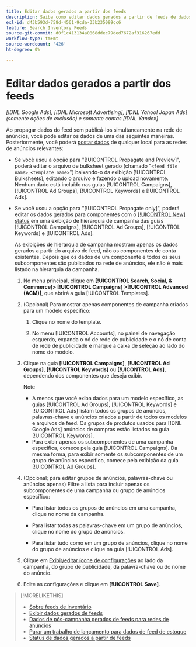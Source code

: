 ```yaml
---
title: Editar dados gerados a partir dos feeds
description: Saiba como editar dados gerados a partir de feeds de dados de inventário.
exl-id: d43b593d-758d-4561-9cda-33b235099cc6
feature: Search Inventory Feeds
source-git-commit: d0f1c413134a0868ddec79ded7672af316267edd
workflow-type: tm+mt
source-wordcount: '426'
ht-degree: 0%

---
```


# Editar dados gerados a partir dos feeds

*[!DNL Google Ads], [!DNL Microsoft Advertising], [!DNL Yahoo! Japan Ads] (somente ações de exclusão) e somente contas [!DNL Yandex]*

Ao propagar dados do feed sem publicá-los simultaneamente na rede de anúncios, você pode editar os dados de uma das seguintes maneiras. Posteriormente, você poderá [postar dados](propagated-data-post.md) de qualquer local para as redes de anúncios relevantes:

* Se você usou a opção para &quot;[!UICONTROL Propagate and Preview]&quot;, poderá editar o arquivo de bulksheet gerado (chamado &quot;`<feed file name>_<template name>`&quot;) baixando-o da exibição [!UICONTROL Bulksheets], editando o arquivo e fazendo o upload novamente. Nenhum dado está incluído nas guias [!UICONTROL Campaigns], [!UICONTROL Ad Groups], [!UICONTROL Keywords] e [!UICONTROL Ads].

* Se você usou a opção para &quot;[!UICONTROL Propagate only]&quot;, poderá editar os dados gerados para componentes com o [[!UICONTROL New] status](propagated-data-status.md) em uma exibição de hierarquia de campanha das guias [!UICONTROL Campaigns], [!UICONTROL Ad Groups], [!UICONTROL Keywords] e [!UICONTROL Ads].

  As exibições de hierarquia de campanha mostram apenas os dados gerados a partir do arquivo de feed, não os componentes de conta existentes. Depois que os dados de um componente e todos os seus subcomponentes são publicados na rede de anúncios, ele não é mais listado na hierarquia da campanha.

   1. No menu principal, clique em **[!UICONTROL Search, Social, & Commerce]> [!UICONTROL Campaigns] >[!UICONTROL Advanced (ACM)]**, que abrirá a guia [!UICONTROL Templates].

   1. (Opcional) Para mostrar apenas componentes de campanha criados para um modelo específico:

      1. Clique no nome do template.

      1. No menu [!UICONTROL Accounts], no painel de navegação esquerdo, expanda o nó de rede de publicidade e o nó de conta de rede de publicidade e marque a caixa de seleção ao lado do nome do modelo.

   1. Clique na guia **[!UICONTROL Campaigns]**, **[!UICONTROL Ad Groups]**, **[!UICONTROL Keywords]** ou **[!UICONTROL Ads]**, dependendo dos componentes que deseja exibir.

      >[!NOTE]
      >
      >* A menos que você exiba dados para um modelo específico, as guias [!UICONTROL Ad Groups], [!UICONTROL Keywords] e [!UICONTROL Ads] listam todos os grupos de anúncios, palavras-chave e anúncios criados a partir de todos os modelos e arquivos de feed. Os grupos de produtos usados para [!DNL Google Ads] anúncios de compras estão listados na guia [!UICONTROL Keywords].
      >* Para exibir apenas os subcomponentes de uma campanha específica, comece pela guia [!UICONTROL Campaigns]. Da mesma forma, para exibir somente os subcomponentes de um grupo de anúncios específico, comece pela exibição da guia [!UICONTROL Ad Groups].

   1. (Opcional; para editar grupos de anúncios, palavras-chave ou anúncios apenas) Filtre a lista para incluir apenas os subcomponentes de uma campanha ou grupo de anúncios específico:

      * Para listar todos os grupos de anúncios em uma campanha, clique no nome da campanha.

      * Para listar todas as palavras-chave em um grupo de anúncios, clique no nome do grupo de anúncios.

      * Para listar tudo como em um grupo de anúncios, clique no nome do grupo de anúncios e clique na guia [!UICONTROL Ads].

   1. Clique em [Exibir/editar ícone de configurações](/help/search-social-commerce/assets/settings.png "Ícone Exibir/editar configurações") ao lado da campanha, do grupo de publicidade, da palavra-chave ou do nome do anúncio.

   1. Edite as configurações e clique em **[!UICONTROL Save]**.

>[!MORELIKETHIS]
>
>* [Sobre feeds de inventário](inventory-feeds-about.md)
>* [Exibir dados gerados de feeds](propagated-data-view.md)
>* [Dados de pós-campanha gerados de feeds para redes de anúncios](propagated-data-post.md)
>* [Parar um trabalho de lançamento para dados de feed de estoque](stop-job.md)
>* [Status de dados gerados a partir de feeds](propagated-data-status.md)
